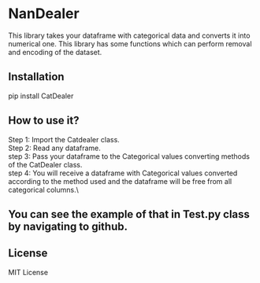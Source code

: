# NanDealer 
This library takes your dataframe with categorical data and converts it into numerical one. This library has some functions which can perform removal and encoding of the dataset.
## Installation
pip install CatDealer

## How to use it?
Step 1: Import the Catdealer class.\
Step 2: Read any dataframe.\
step 3: Pass your dataframe to the Categorical values converting methods of the CatDealer class.\
step 4: You will receive a dataframe with Categorical values converted according to the method used and the dataframe will be free from all categorical columns.\

## You can see the example of that in Test.py class by navigating to github.

## License
MIT License

